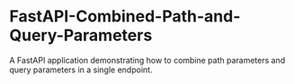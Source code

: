 # FastAPI-Combined-Path-and-Query-Parameters
A FastAPI application demonstrating how to combine path parameters and query parameters in a single endpoint.
